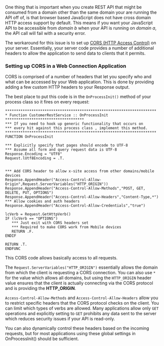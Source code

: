 ﻿One thing that is important when you create  REST API that might be consumed from a domain other than the same domain your are running the API off of, is that browser based JavaScript does not have cross domain HTTP access support by default. This means if you want your JavaScript API to be accessible from *domain b* when your API is running on *domain a*, the API call will fail with a security error.

The workaround for this issue is to set up <a href="https://developer.mozilla.org/en-US/docs/Web/HTTP/Access_control_CORS" target="top">CORS (HTTP Access Control)</a> on your server. Essentially, your server code provides a number of additional headers to allow the application to send data to clients that it permits.


### Setting up CORS in a Web Connection Application
CORS is comprised of a number of headers that let you specify who and what can be accessed by your Web application. This is done by providing adding a few custom HTTP headers to your Response output.

The best place to put this code is in the `OnProcessInit()` method of your process class so it fires on every request:

```foxpro
*********************************************************************
* Function CustomerRestService :: OnProcessInit
************************************
*** If you need to hook up generic functionality that occurs on
*** every hit against this process class , implement this method.
*********************************************************************
FUNCTION OnProcessInit

*** Explicitly specify that pages should encode to UTF-8 
*** Assume all form and query request data is UTF-8
Response.Encoding = "UTF8"
Request.lUtf8Encoding = .T.


*** Add CORS header to allow x-site access from other domains/mobile devices
Response.AppendHeader("Access-Control-Allow-Origin",Request.ServerVariables("HTTP_ORIGIN"))
Response.AppendHeader("Access-Control-Allow-Methods","POST, GET, DELETE, PUT, OPTIONS")
Response.AppendHeader("Access-Control-Allow-Headers","Content-Type,*")
*** Allow cookies and auth headers
Response.AppendHeader("Access-Control-Allow-Credentials","true")

lcVerb = Request.GetHttpVerb()
IF (lcVerb == "OPTIONS")
   *** Just exit with CORS headers set
   *** Required to make CORS work from Mobile devices
   RETURN .F.
ENDIF   

RETURN .T.
ENDFUNC
```

This CORS code allows basically access to all requests.

The `Request.ServerVariables("HTTP_ORIGIN")` essentially allows the domain from which the client is requesting a CORS connection. You can also use `*` for the value which allows all domains, but using the `HTTP_ORIGIN` header value ensures that the client is actually connecting via the CORS protocol and is providing the **HTTP_ORIGIN**.

`Access-Control-Allow-Methods` and `Access-Control-Allow-Headers` allow you to restrict specific headers that the CORS protocol checks on the client. You can limit which types of verbs are allowed. Many applications allow only `GET` operations and explicitly setting to `GET` prohibits any data sent to the server which reduces security issues if your API is read-only. 

You can also dynamically control these headers based on the incoming requests, but for most applications using these global settings in OnProcessInit() should be sufficient.
